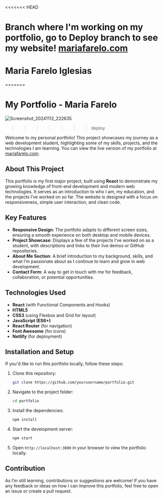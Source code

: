 <<<<<<< HEAD

Branch where I'm working on my portfolio, go to Deploy branch to see my  website! [mariafarelo.com](https://mariafarelo.com/)
=======
# Maria Farelo Iglesias
=======
# My Portfolio - Maria Farelo
![Screenshot_20241112_222635](https://github.com/user-attachments/assets/67f85e5f-6012-4ab9-9b28-37d546a029d9)
>>>>>>> deploy


Welcome to my personal portfolio! This project showcases my journey as a web development student, highlighting some of my skills, projects, and the technologies I am learning. You can view the live version of my portfolio at [mariafarelo.com](https://mariafarelo.com/).

## About This Project

This portfolio is my first major project, built using **React** to demonstrate my growing knowledge of front-end development and modern web technologies. It serves as an introduction to who I am, my education, and the projects I’ve worked on so far. The website is designed with a focus on responsiveness, simple user interaction, and clean code.

## Key Features

- **Responsive Design**: The portfolio adapts to different screen sizes, ensuring a smooth experience on both desktop and mobile devices.
- **Project Showcase**: Displays a few of the projects I’ve worked on as a student, with descriptions and links to their live demos or GitHub repositories.
- **About Me Section**: A brief introduction to my background, skills, and what I’m passionate about as I continue to learn and grow in web development.
- **Contact Form**: A way to get in touch with me for feedback, collaboration, or potential opportunities.

## Technologies Used

- **React** (with Functional Components and Hooks)
- **HTML5**
- **CSS3** (using Flexbox and Grid for layout)
- **JavaScript (ES6+)**
- **React Router** (for navigation)
- **Font Awesome** (for icons)
- **Netlify** (for deployment)

## Installation and Setup

If you'd like to run this portfolio locally, follow these steps:

1. Clone this repository:
    ```bash
    git clone https://github.com/yourusername/portfolio.git
    ```

2. Navigate to the project folder:
    ```bash
    cd portfolio
    ```

3. Install the dependencies:
    ```bash
    npm install
    ```

4. Start the development server:
    ```bash
    npm start
    ```

5. Open `http://localhost:3000` in your browser to view the portfolio locally.

## Contribution

As I’m still learning, contributions or suggestions are welcome! If you have any feedback or ideas on how I can improve this portfolio, feel free to open an issue or create a pull request.


